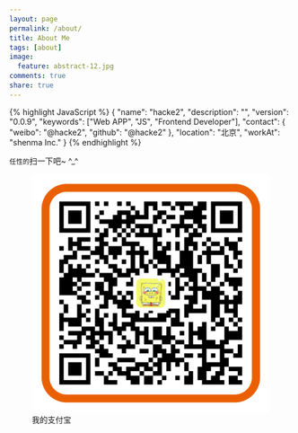 ```yaml
---
layout: page
permalink: /about/
title: About Me
tags: [about]
image:
  feature: abstract-12.jpg
comments: true
share: true
---
```


{% highlight JavaScript %}
{
  "name": "hacke2",
  "description": "",
  "version": "0.0.9",
  "keywords": ["Web APP", "JS", "Frontend Developer"],
  "contact": {
    "weibo": "@hacke2",
    "github": "@hacke2"
  },
  "location": "北京",
  "workAt": "shenma Inc."
}
{% endhighlight %}



`任性的`扫一下吧~ ^_^

<figure>
  <a href="/images/alipay.png">
    <img src="/images/alipay.png" alt="home" />
  </a>
  <figcaption>我的支付宝</figcaption>
</figure>